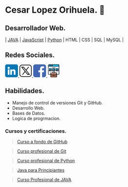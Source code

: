 # Cesar Lopez Orihuela. 👋

## Desarrollador Web.
| [JAVA](https://github.com/Chinicuil87/programacionJava.git) | [JavaScript](https://github.com/Chinicuil87/programacionJavaScript) | [Python](https://github.com/Chinicuil87/programacionpython.git) | HTML | CSS | SQL | MySQL | 


## Redes Sociales.


<a href="https://www.linkedin.com/in/cesar-lopez-orihuela-796b82271/">
<img src="/img/linkedin.png" alt="icono linkdin" style="width:42px;height:42px;">
</a>
<a href="https://twitter.com/Cesar_22_">
<img src="/img/x.png" alt="icono x" style="width:42px;height:42px; background-color:white; border-radius:7px;">
</a>
<a href="https://www.facebook.com/23.Cesar">
<img src="/img/facebook.png" alt="icono facebook" style="width:42px;height:42px; border-radius:7px;">
</a>
<a href="https://clopez.info/">
<img src="/img/portafolio.png" alt="icono mi pagina" style="width:42px;height:42px;">
</a>

##  Habilidades.

* Manejo de control de versiones Git y GitHub.
* Desarrollo Web.
* Bases de Datos.
* Logica de progrmacion.

### Cursos y certificaciones.

> [Curso a fondo de GitHub](<cert/Certificado - Curso a fondo de GitHub.pdf>)
 
> [Curso profesional de Git](<cert/Certificado - Curso profesional de Git.pdf>)

> [Curso profesional de Python](<cert/Certificado - Curso profesional de Python.pdf>)

> [Java para Principiantes](<cert/Certificado - Java para Principiantes.pdf>)

> [Curso Profesional de JAVA](<cert/Certificado - Curso Profesional de JAVA.pdf>)



